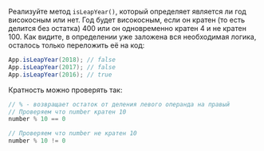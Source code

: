 
Реализуйте метод `isLeapYear()`, который определяет является ли год високосным или нет. Год будет високосным, если он кратен (то есть делится без остатка) 400 или он одновременно кратен 4 и не кратен 100. Как видите, в определении уже заложена вся необходимая логика, осталось только переложить её на код:

```java
App.isLeapYear(2018); // false
App.isLeapYear(2017); // false
App.isLeapYear(2016); // true
```

Кратность можно проверять так:

```java
// % - возвращает остаток от деления левого операнда на правый
// Проверяем что number кратен 10
number % 10 == 0

// Проверяем что number не кратен 10
number % 10 != 0
```
